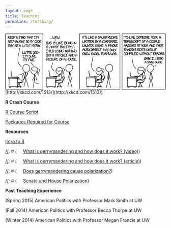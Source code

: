```yaml
---
layout: page
title: Teaching
permalink: /teaching/
---
```

<div>
  <img src="/img/code_quality.png" align="left" padding="10px" />
</div>  
[http://xkcd.com/1513/](http://xkcd.com/1513/)

**R Crash Course**

[R Course Script](https://www.dropbox.com/s/ohw82wm2f8emvca/r_crash_course_2_survey_data.Rmd?dl=0)

[Packages Required for Course](https://www.dropbox.com/s/zcdyn357ald78j1/load_packages.R?dl=0)

**Resources**

[Intro to R](http://tryr.codeschool.com/)

[//]: # (**Undergrad Resources**)

[//]: # (*Gerrymandering*)

[//]: # (&nbsp;&nbsp;&nbsp;&nbsp;&nbsp;[What is gerrymandering and how does it work? (video)](https://www.youtube.com/watch?v=YcUDBgYodIE))

[//]: # (&nbsp;&nbsp;&nbsp;&nbsp;&nbsp;[What is gerrymandering and how does it work? (article)](http://www.washingtonpost.com/blogs/wonkblog/wp/2015/03/01/this-is-the-best-explanation-of-gerrymandering-you-will-ever-see/))

[//]: # (&nbsp;&nbsp;&nbsp;&nbsp;&nbsp;[Does gerrymandering cause polarization?](http://www.washingtonpost.com/opinions/hate-our-polarized-politics-why-you-cant-blame-gerrymandering/2012/10/26/c2794552-1d80-11e2-9cd5-b55c38388962_story.html))

[//]: # (*Polarization*)

[//]: # (&nbsp;&nbsp;&nbsp;&nbsp;&nbsp;[Senate and House Polarization](https://img.washingtonpost.com/wp-apps/imrs.php?src=https://img.washingtonpost.com/blogs/wonkblog/files/2013/01/overall_polarization_112th1.jpg&w=1484))










**Past Teaching Experience**

(Spring 2015) American Politics with Professor Mark Smith at UW

(Fall 2014) American Politics with Professor Becca Thorpe at UW

(Winter 2014) American Politics with Professor Megan Francis at UW



